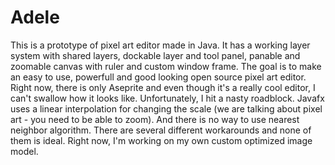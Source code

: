 # Adele
This is a prototype of pixel art editor made in Java. It has a working layer system with shared layers, dockable layer and tool panel, panable and zoomable canvas with ruler and custom window frame. The goal is to make an easy to use, powerfull and good looking open source pixel art editor. Right now, there is only Aseprite and even though it's a really cool editor, I can't swallow how it looks like.
Unfortunately, I hit a nasty roadblock. Javafx uses a linear interpolation for changing the scale (we are talking about pixel art - you need to be able to zoom). And there is no way to use nearest neighbor algorithm. There are several different workarounds and none of them is ideal. Right now, I'm working on my own custom optimized image model.
